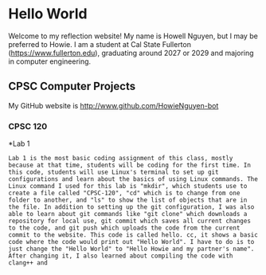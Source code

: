 # Hello World

Welcome to my reflection website! My name is Howell Nguyen, but I may be preferred to Howie. I am a student at Cal State Fullerton (https://www.fullerton.edu), graduating around 2027 or 2029 and majoring in computer engineering.

## CPSC Computer Projects

My GitHub website is http://www.github.com/HowieNguyen-bot

### CPSC 120

*Lab 1

    Lab 1 is the most basic coding assignment of this class, mostly because at that time, students will be coding for the first time. In this code, students will use Linux's terminal to set up git         configurations and learn about the basics of using Linux commands. The Linux command I used for this lab is "mkdir", which students use to create a file called "CPSC-120", "cd" which is to change from one folder to another, and "ls" to show the list of objects that are in the file. In addition to setting up the git configuration, I was also able to learn about git commands like "git clone" which downloads a repository for local use, git commit which saves all current changes to the code, and git push which uploads the code from the current commit to the website. This code is called hello. cc, it shows a basic code where the code would print out "Hello World". I have to do is to just change the "Hello World" to "Hello Howie and my partner's name". After changing it, I also learned about compiling the code with clang++ and 


